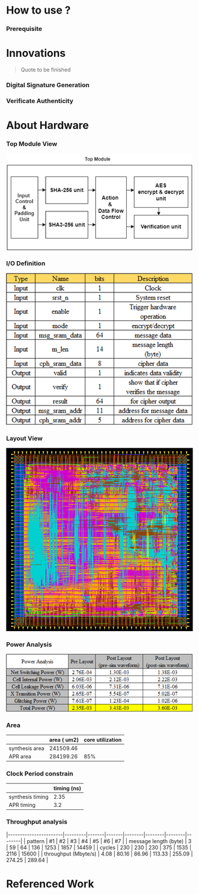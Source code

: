 
# How to use ?
### Prerequisite

# Innovations
> Quote to be finished

### Digital Signature Generation

### Verificate Authenticity

# About Hardware
### Top Module View
<p align="center">
  <img src="./img/top_view.png" width="500" title="Top Module View">
</p>


### I/O Definition


<p align="center">
  <img src="./img/io_definition.png" width="600" title="I/O Definition">
</p>

### Layout View


 <p align="center">
  <img src="./img/layout_result.png" width="600" title="Layout Result">
</p>
 
 
### Power Analysis

 <p align="center">
  <img src="./img/power_analysis.png" width="550"  title="Layout Result">
</p>

### Area 
|                | area ( um2) | core utilization |
|----------------|-------------|------------------|
| synthesis area | 241509.46   |                  |
| APR area       | 284199.26   | 85%              |

### Clock Period constrain
|                  | timing (ns) |
|------------------|-------------|
| synthesis timing | 2.35        |
| APR timing       | 3.2         |

### Throughput analysis
|-----------------------|---------|-------|-------|--------|--------|--------|--------|
|      pattern          | #1      | #2    | #3    | #4     | #5     | #6     | #7     |
| message length (byte) | 3       | 59    | 64    | 136    | 1253   | 1857   | 14459  |
| cycles                | 230     | 230   | 230   | 375    | 1535   | 2116   | 15600  |
| throughput (Mbyte/s)  | 4.08    | 80.16 | 86.96 | 113.33 | 255.09 | 274.25 | 289.64 |
# Referenced Work


